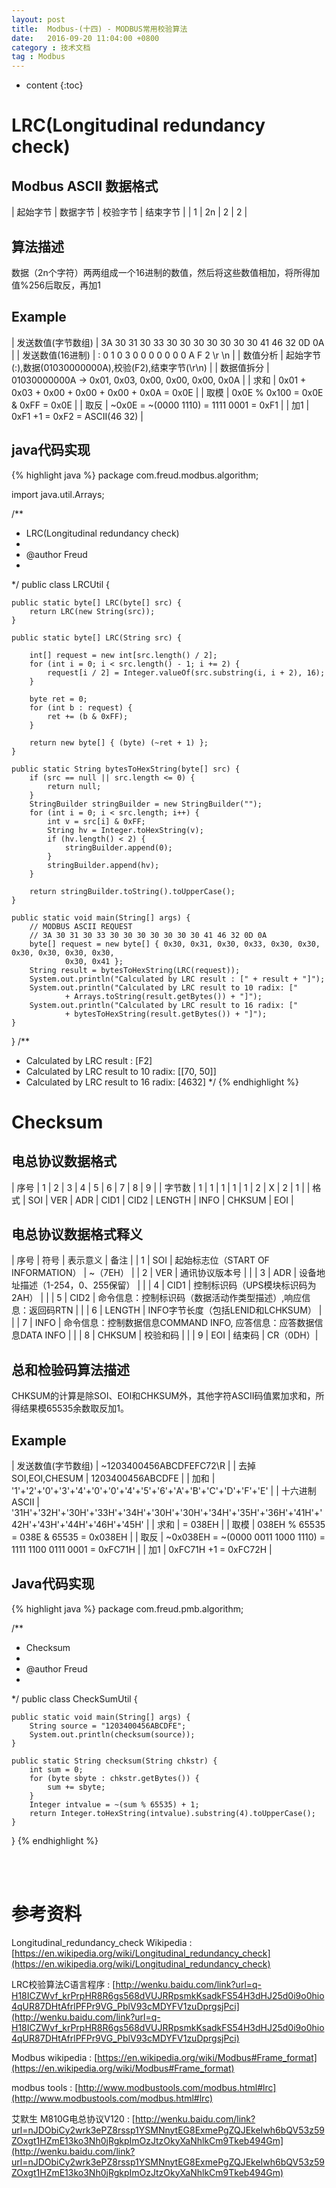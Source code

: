 ```yaml
---
layout: post
title:  Modbus-(十四) - MODBUS常用校验算法
date:   2016-09-20 11:04:00 +0800
category : 技术文档
tag : Modbus
---
```


* content
{:toc}


LRC(Longitudinal redundancy check)
=============================

Modbus ASCII 数据格式
-----------------------------

| 起始字节 | 数据字节 | 校验字节 | 结束字节 |
| 1        | 2n       | 2        | 2        |

算法描述
-----------------------------

数据（2n个字符）两两组成一个16进制的数值，然后将这些数值相加，将所得加值%256后取反，再加1

Example
-----------------------------

| 发送数值(字节数组) | 3A 30 31 30 33 30 30 30 30 30 30 30 41 46 32 0D 0A     |
| 发送数值(16进制)   |  :  0  1  0  3  0  0  0  0  0  0  0  A  F  2 \r \n     |
| 数值分析           | 起始字节(:),数据(01030000000A),校验(F2),结束字节(\r\n) |
| 数据值拆分         | 01030000000A -> 0x01, 0x03, 0x00, 0x00, 0x00, 0x0A     |
| 求和               | 0x01 + 0x03 + 0x00 + 0x00 + 0x00 + 0x0A = 0x0E         |
| 取模               | 0x0E % 0x100 = 0x0E & 0xFF = 0x0E                     |
| 取反               | ~0x0E = ~(0000 1110) = 1111 0001 = 0xF1                |
| 加1                | 0xF1 +1 = 0xF2 = ASCII(46 32)                          |

java代码实现
-----------------------------

{% highlight java %}
package com.freud.modbus.algorithm;

import java.util.Arrays;

/**
 * LRC(Longitudinal redundancy check)
 * 
 * @author Freud
 *
 */
public class LRCUtil {

	public static byte[] LRC(byte[] src) {
		return LRC(new String(src));
	}

	public static byte[] LRC(String src) {

		int[] request = new int[src.length() / 2];
		for (int i = 0; i < src.length() - 1; i += 2) {
			request[i / 2] = Integer.valueOf(src.substring(i, i + 2), 16);
		}

		byte ret = 0;
		for (int b : request) {
			ret += (b & 0xFF);
		}

		return new byte[] { (byte) (~ret + 1) };
	}

	public static String bytesToHexString(byte[] src) {
		if (src == null || src.length <= 0) {
			return null;
		}
		StringBuilder stringBuilder = new StringBuilder("");
		for (int i = 0; i < src.length; i++) {
			int v = src[i] & 0xFF;
			String hv = Integer.toHexString(v);
			if (hv.length() < 2) {
				stringBuilder.append(0);
			}
			stringBuilder.append(hv);
		}

		return stringBuilder.toString().toUpperCase();
	}

	public static void main(String[] args) {
		// MODBUS ASCII REQUEST
		// 3A 30 31 30 33 30 30 30 30 30 30 30 41 46 32 0D 0A
		byte[] request = new byte[] { 0x30, 0x31, 0x30, 0x33, 0x30, 0x30, 0x30, 0x30, 0x30, 0x30,
				0x30, 0x41 };
		String result = bytesToHexString(LRC(request));
		System.out.println("Calculated by LRC result : [" + result + "]");
		System.out.println("Calculated by LRC result to 10 radix: ["
				+ Arrays.toString(result.getBytes()) + "]");
		System.out.println("Calculated by LRC result to 16 radix: ["
				+ bytesToHexString(result.getBytes()) + "]");
	}

}
/**
 * Calculated by LRC result : [F2]
 * Calculated by LRC result to 10 radix: [[70, 50]]
 * Calculated by LRC result to 16 radix: [4632]
 */
{% endhighlight %}

Checksum
=============================

电总协议数据格式
-----------------------------

| 序号    | 1   | 2   | 3   | 4    | 5    | 6      | 7    | 8      | 9   |
| 字节数  | 1   | 1   | 1   | 1    | 1    | 2      | X    | 2      | 1   |
| 格式    | SOI | VER | ADR | CID1 | CID2 | LENGTH | INFO | CHKSUM | EOI |

电总协议数据格式释义
-----------------------------

| 序号 | 符号   | 表示意义                                                            | 备注     |
| 1    | SOI    | 起始标志位（START OF INFORMATION）                                  | ~（7EH） |
| 2    | VER    | 通讯协议版本号                                                      |          |
| 3    | ADR    | 设备地址描述（1-254，0、255保留）                                   |          |
| 4    | CID1   | 控制标识码（UPS模块标识码为2AH）                                    |          |
| 5    | CID2   | 命令信息：控制标识码（数据活动作类型描述）,响应信息：返回码RTN      |          |
| 6    | LENGTH | INFO字节长度（包括LENID和LCHKSUM）                                  |          |
| 7    | INFO   | 命令信息：控制数据信息COMMAND INFO, 应答信息：应答数据信息DATA INFO |          |
| 8    | CHKSUM | 校验和码                                                            |          |
| 9    | EOI    | 结束码                                                              | CR（0DH）|


总和检验码算法描述
-----------------------------

CHKSUM的计算是除SOI、EOI和CHKSUM外，其他字符ASCII码值累加求和，所得结果模65535余数取反加1。

Example
-----------------------------

| 发送数值(字节数组)   | ~1203400456ABCDFEFC72\R                                                                         |
| 去掉SOI,EOI,CHESUM   | 1203400456ABCDFE                                                                                |
| 加和                 | '1'+'2'+'0'+'3'+'4'+'0'+'0'+'4'+'5'+'6'+'A'+'B'+'C'+'D'+'F'+'E'                                 |
| 十六进制ASCII        | '31H'+'32H'+'30H'+'33H'+'34H'+'30H'+'30H'+'34H'+'35H'+'36H'+'41H'+'42H'+'43H'+'44H'+'46H'+'45H' |
| 求和                 | = 038EH                                                                                         |
| 取模                 | 038EH % 65535 =  038E & 65535 = 0x038EH                                                         |
| 取反                 | ~0x038EH = ~(0000 0011 1000 1110) = 1111 1100 0111 0001 = 0xFC71H                               |
| 加1                  | 0xFC71H +1 = 0xFC72H                                                                            |

Java代码实现
-----------------------------

{% highlight java %}
package com.freud.pmb.algorithm;

/**
 * Checksum
 * 
 * @author Freud
 *
 */
public class CheckSumUtil {

	public static void main(String[] args) {
		String source = "1203400456ABCDFE";
		System.out.println(checksum(source));
	}

	public static String checksum(String chkstr) {
		int sum = 0;
		for (byte sbyte : chkstr.getBytes()) {
			sum += sbyte;
		}
		Integer intvalue = ~(sum % 65535) + 1;
		return Integer.toHexString(intvalue).substring(4).toUpperCase();
	}
}
{% endhighlight %}


<br>
<br>

参考资料
================================

Longitudinal_redundancy_check Wikipedia : [https://en.wikipedia.org/wiki/Longitudinal_redundancy_check](https://en.wikipedia.org/wiki/Longitudinal_redundancy_check)

LRC校验算法C语言程序 : [http://wenku.baidu.com/link?url=q-H18ICZWvf_krPrpHR8R6gs568dVUJRRpsmkKsadkFS54H3dHJ25d0i9o0hio4qUR87DHtAfrlPFPr9VG_PblV93cMDYFV1zuDprgsjPci](http://wenku.baidu.com/link?url=q-H18ICZWvf_krPrpHR8R6gs568dVUJRRpsmkKsadkFS54H3dHJ25d0i9o0hio4qUR87DHtAfrlPFPr9VG_PblV93cMDYFV1zuDprgsjPci)

Modbus wikipedia : [https://en.wikipedia.org/wiki/Modbus#Frame_format](https://en.wikipedia.org/wiki/Modbus#Frame_format)

modbus tools : [http://www.modbustools.com/modbus.html#lrc](http://www.modbustools.com/modbus.html#lrc)

艾默生 M810G电总协议V120 : [http://wenku.baidu.com/link?url=nJDObiCy2wrk3ePZ8rssp1YSMNnytEG8ExmePgZQJEkeIwh6bQV53z59ZOxgt1HZmE13ko3Nh0jRgkpImOzJtzOkyXaNhlkCm9Tkeb494Gm](http://wenku.baidu.com/link?url=nJDObiCy2wrk3ePZ8rssp1YSMNnytEG8ExmePgZQJEkeIwh6bQV53z59ZOxgt1HZmE13ko3Nh0jRgkpImOzJtzOkyXaNhlkCm9Tkeb494Gm)
